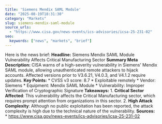 ```yaml
---
title: 'Siemens Mendix SAML Module'
date: "2025-08-19T18:31:30"
category: "Markets"
slug: siemens-mendix-saml-module
source_urls:
  - "https://www.cisa.gov/news-events/ics-advisories/icsa-25-231-02"
seo:
  keywords: ["news", "markets", "brief"]
---
```

Here is the news brief:  **Headline:** Siemens Mendix SAML Module Vulnerability Affects Critical Manufacturing Sector  **Summary Meta Description:** CISA warns of a high-severity vulnerability in Siemens' Mendix SAML module, allowing unauthenticated remote attackers to hijack accounts. Affected versions prior to V3.6.21, V4.0.3, and V4.1.2 require updates.  **Key Points:**  * CVSS v3 score: 8.7 * Exploitable remotely * Vendor: Siemens * Equipment: Mendix SAML Module * Vulnerability: Improper Verification of Cryptographic Signature  **Takeaways:**  1. **Critical Sector Affected**: This vulnerability affects the Critical Manufacturing sector, which requires prompt attention from organizations in this sector. 2. **High Attack Complexity**: Although no public exploitation has been reported, the attack complexity is high due to the technical nature of the vulnerability.  **Sources:**   * https://www.cisa.gov/news-events/ics-advisories/icsa-25-231-02 

